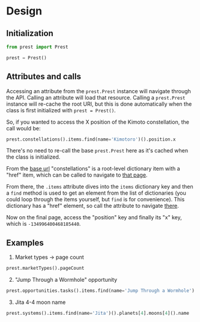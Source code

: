 # Design

## Initialization

```python
from prest import Prest

prest = Prest()
```

## Attributes and calls

Accessing an attribute from the `prest.Prest` instance will navigate through the API. Calling an attribute will load that resource. Calling a `prest.Prest` instance will re-cache the root URI, but this is done automatically when the class is first initialized with `prest = Prest()`.

So, if you wanted to access the X position of the Kimoto constellation, the call would be:

```python
prest.constellations().items.find(name='Kimotoro')().position.x
```

There's no need to re-call the base `prest.Prest` here as it's cached when the class is initialized.

From the [base url](https://crest-tq.eveonline.com/) "constellations" is a root-level dictionary item with a "href" item, which can be called to navigate to [that page](https://crest-tq.eveonline.com/constellations/).

From there, the `.items` attribute dives into the `items` dictionary key and then a `find` method is used to get an element from the list of dictionaries (you could loop through the items yourself, but `find` is for convenience). This dictionary has a "href" element, so call the attribute to navigate [there](https://crest-tq.eveonline.com/constellations/20000020/).

Now on the final page, access the "position" key and finally its "x" key, which is `-134996400468185440`.

## Examples

1. Market types -> page count

```python
prest.marketTypes().pageCount
```

2. "Jump Through a Wormhole" opportunity

```python
prest.opportunities.tasks().items.find(name='Jump Through a Wormhole').description
```

3. Jita 4-4 moon name

```python
prest.systems().items.find(name='Jita')().planets[4].moons[4]().name
```
